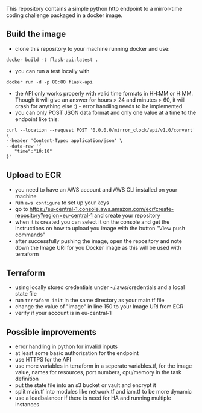 This repository contains a simple python http endpoint to a mirror-time coding challenge packaged in a docker image.

## Build the image
- clone  this repository to your machine running docker and use:
```
docker build -t flask-api:latest .
```
- you can run a test locally with 
```
docker run -d -p 80:80 flask-api
```
- the API only works properly with valid time formats in HH:MM or H:MM. Though it will give an answer for hours > 24 and minutes > 60, it will crash for anything else :) - error handling needs to be implemented
- you can only POST JSON data format and only one value at a time to the endpoint like this:
```
curl --location --request POST '0.0.0.0/mirror_clock/api/v1.0/convert' \
--header 'Content-Type: application/json' \
--data-raw '{ 
   "time":"10:10"
}'
```

## Upload to ECR
- you need to have an AWS account and AWS CLI installed on your machine
- run `aws configure` to set up your keys
- go to https://eu-central-1.console.aws.amazon.com/ecr/create-repository?region=eu-central-1 and create your repository
- when it is created you can select it on the console and get the instructions on how to upload you image with the button "View push commands"
- after successfully pushing the image, open the repository and note down the Image URI for you Docker image as this will be used with terraform

## Terraform
- using locally stored credentials under ~/.aws/credentials and a local state file
- run `terraform init` in the same directory as your main.tf file
- change the value of "image" in line 150 to your Image URI from ECR
- verify if your account is in eu-central-1

## Possible improvements
- error handling in python for invalid inputs
- at least some basic authorization for the endpoint
- use HTTPS for the API
- use more variables in terraform in a seperate variables.tf, for the image value, names for resources, port numbers, cpu/memory in the task definition
- put the state file into an s3 bucket or vault and encrypt it
- split main.tf into modules like network.tf and iam.tf to be more dynamic
- use a loadbalancer if there is need for HA and running multiple instances